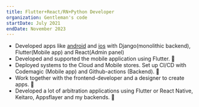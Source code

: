 ```yaml
---
title: Flutter+React/RN+Python Developer
organization: Gentleman's code
startDate: July 2021
endDate: November 2023
---
```


- Developed apps like [android](https://play.google.com/store/apps/details?id=ru.promocod.app) and [ios](https://apps.apple.com/us/app/%D0%BF%D1%80%D0%BE%D0%BC%D0%BE%D0%BA%D0%BE%D0%B4%D1%8B-%D0%B8-%D1%82%D0%BE%D1%87%D0%BA%D0%B0/id6455941382) with Django(monolithic backend), Flutter(Mobile app) and React(Admin panel)
- Developed and supported the mobile application using Flutter. 🎉
- Deployed systems to the Cloud and Mobile stores. Set up CI/CD with Codemagic (Mobile app) and Github-actions (Backend). 🎉
- Work together with the frontend-developer and a designer to create apps. 🎉
- Developed a lot of arbitration applications using Flutter or React Native, Keitaro, Appsflayer and my backends. 🎉
